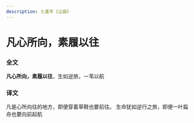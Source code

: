 ```yaml
---
description: 七堇年《尘曲》
---
```


# 凡心所向，素履以往

### 全文

**凡心所向，素履以往**，生如逆旅，一苇以航

### 译文

凡是心所向往的地方，即便穿着草鞋也要前往。 生命犹如逆行之旅，即便一叶扁舟也要向前起航
